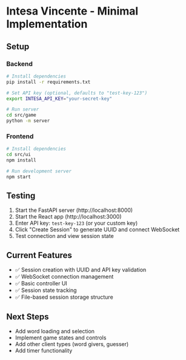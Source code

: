 # Intesa Vincente - Minimal Implementation

## Setup

### Backend
```bash
# Install dependencies
pip install -r requirements.txt

# Set API key (optional, defaults to "test-key-123")
export INTESA_API_KEY="your-secret-key"

# Run server
cd src/game
python -m server
```

### Frontend
```bash
# Install dependencies
cd src/ui
npm install

# Run development server
npm start
```

## Testing

1. Start the FastAPI server (http://localhost:8000)
2. Start the React app (http://localhost:3000)
3. Enter API key: `test-key-123` (or your custom key)
4. Click "Create Session" to generate UUID and connect WebSocket
5. Test connection and view session state

## Current Features

- ✅ Session creation with UUID and API key validation
- ✅ WebSocket connection management
- ✅ Basic controller UI
- ✅ Session state tracking
- ✅ File-based session storage structure

## Next Steps

- Add word loading and selection
- Implement game states and controls  
- Add other client types (word givers, guesser)
- Add timer functionality